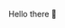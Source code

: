 Hello there 👋

<!--
**Skeebo1/Skeebo1** is a ✨ _special_ ✨ repository because its `README.md` (this file) appears on your GitHub profile.

- 🌱 I’m currently learning how to use Github...
- 👯 I’m looking to collaborate and learn the ins and outs of Python ...
- 🤔 I’m looking for help with navagating through Github ...
- ⚡ Fun fact: Love fidiling with computers ...
-->
